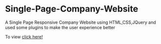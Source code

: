# Single-Page-Company-Website
A Single Page Responsive Company Website using HTML,CSS,JQuery and used some plugins to make the user experience better

To view <a href = "https://harsh-kukreja.github.io/single-page-company-website/" >click here!</a>
